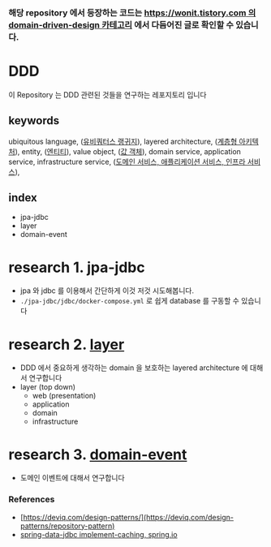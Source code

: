 ### 해당 repository 에서 등장하는 코드는 [https://wonit.tistory.com 의 domain-driven-design 카테고리](https://wonit.tistory.com/category/🔬아키텍처/-%20Domain-Driven-Design) 에서 다듬어진 글로 확인할 수 있습니다.

# DDD

이 Repository 는 DDD 관련된 것들을 연구하는 레포지토리 입니다

## keywords

ubiquitous language, ([유비쿼터스 랭귀지](#)),
layered architecture, ([계층형 아키텍처](#)),
entity, ([엔티티](#)),
value object, ([값 객체](#)),
domain service, application service, infrastructure service, ([도메인 서비스, 애플리케이션 서비스, 인프라 서비스](#)),

## index

- jpa-jdbc
- layer
- domain-event

# **research 1.** jpa-jdbc

- jpa 와 jdbc 를 이용해서 간단하게 이것 저것 시도해봅니다.
- `./jpa-jdbc/jdbc/docker-compose.yml` 로 쉽게 database 를 구동할 수 있습니다 

# **research 2.** [layer](https://github.com/my-research/ddd/tree/master/layer)

- DDD 에서 중요하게 생각하는 domain 을 보호하는 layered architecture 에 대해서 연구합니다
- layer (top down)
  - web (presentation)
  - application
  - domain
  - infrastructure

# **research 3.** [domain-event](https://github.com/my-research/ddd/tree/master/domain-event)

- 도메인 이벤트에 대해서 연구합니다

### References

- [https://deviq.com/design-patterns/](https://deviq.com/design-patterns/repository-pattern)
- [spring-data-jdbc implement-caching, spring.io](https://spring.io/blog/2021/10/18/spring-data-jdbc-how-do-i-implement-caching)
